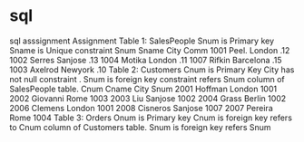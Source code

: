 # sql
sql asssignment
Assignment
Table 1: SalesPeople 
Snum is Primary key 
Sname is Unique constraint 
Snum Sname City Comm
1001 Peel. London .12 
1002 Serres Sanjose .13 
1004 Motika London .11 
1007 Rifkin Barcelona .15 
1003 Axelrod Newyork .10 
Table 2: Customers
Cnum is Primary Key 
City has not null constraint . 
Snum is foreign key constraint refers Snum column of SalesPeople table. 
Cnum Cname City Snum
2001 Hoffman London 1001 
2002 Giovanni Rome 1003 
2003 Liu Sanjose 1002 
2004 Grass Berlin 1002 
2006 Clemens London 1001 
2008 Cisneros Sanjose 1007 
2007 Pereira Rome 1004 
Table 3: Orders
Onum is Primary key 
Cnum is foreign key refers to Cnum column of Customers table. Snum is foreign key refers Snum 
